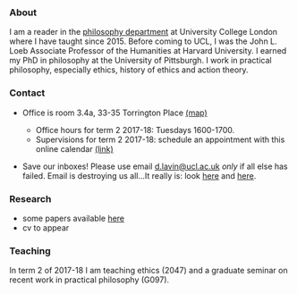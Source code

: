 
### About

I am a reader in the [philosophy department](https://www.ucl.ac.uk/philosophy/) at University College London where I have taught since 2015. Before coming to UCL, I was the John L. Loeb Associate Professor of the Humanities at Harvard University. I earned my PhD in philosophy at the University of Pittsburgh. I work in practical philosophy, especially ethics, history of ethics and action theory.


### Contact 

  - Office is room 3.4a, 33-35 Torrington Place [(map)](http://www.ucl.ac.uk/maps/33-35-torrington-place)
    + Office hours for term 2 2017-18: Tuesdays 1600-1700. 
    <!-- * Additional office hours (for 3097 & G019) Monday, 1500-1715
    [(calendar)](http://www.supersaas.co.uk/schedule/DouglasLavin/OfficeHoursUCL) --> 
    + Supervisions for term 2 2017-18: schedule an appointment with this online calendar [(link)](http://www.supersaas.com/schedule/DouglasLavin/SupervisionUCL)
  
  - Save our inboxes! Please use email <d.lavin@ucl.ac.uk> *only* if all else has failed. Email is destroying us all...It really is: look [here](http://www.emailcharter.org/) and [here](http://two.sentenc.es/).


### Research

  + some papers available [here](https://ucl.academia.edu/DouglasLavin)
  + cv to appear

### Teaching

In term 2 of 2017-18 I am teaching ethics (2047) and a graduate seminar on recent work in practical philosophy (G097).

<!-- In term 1 of 2017-18 I teach moral psychology (3097) and a seminar in action theory (G019). In term 2 I teach ethics (2047) and a seminar on practical reason (G097). -->


<!-- [Link](url) and ![Image](src) -->
